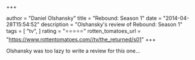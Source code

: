 +++

author = "Daniel Olshansky"
title = "Rebound: Season 1"
date = "2014-04-28T15:54:52"
description = "Olshansky's review of Rebound: Season 1"
tags = [
    "tv",
]
rating = "⭐⭐⭐⭐⭐"
rotten_tomatoes_url = "https://www.rottentomatoes.com//tv/the_returned/s01"
+++

Olshansky was too lazy to write a review for this one...

